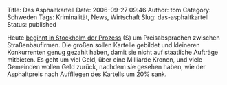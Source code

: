 Title: Das Asphaltkartell
Date: 2006-09-27 09:46
Author: tom
Category: Schweden
Tags: Kriminalität, News, Wirtschaft
Slug: das-asphaltkartell
Status: published

Heute [beginnt in Stockholm der
Prozess](http://www.sr.se/Ekot/artikel.asp?artikel=952320) (S) um
Preisabsprachen zwischen Straßenbaufirmen. Die großen sollen Kartelle
gebildet und kleineren Konkurrenten genug gezahlt haben, damit sie nicht
auf staatliche Aufträge mitbieten. Es geht um viel Geld, über eine
Milliarde Kronen, und viele Gemeinden wollen Geld zurück, nachdem sie
gesehen haben, wie der Asphaltpreis nach Auffliegen des Kartells um 20%
sank.

